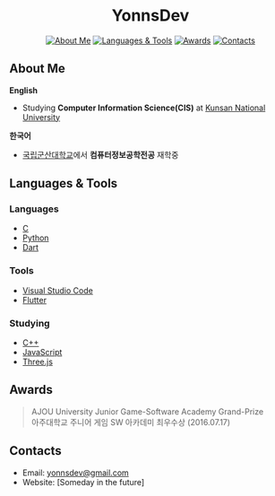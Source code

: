<div align="center"> 
  <h1>YonnsDev</h1>
  
  [![About Me](https://img.shields.io/badge/-ABOUT%20ME-blue?style=for-the-badge)](#About-Me)
  [![Languages & Tools](https://img.shields.io/badge/-LANGUAGES%20&%20TOOLS-green?style=for-the-badge)](#languages--tools)
  [![Awards](https://img.shields.io/badge/-AWARDS-yellow?style=for-the-badge)](#Awards)
  [![Contacts](https://img.shields.io/badge/-CONTACTS-orange?style=for-the-badge)](#Contacts)
  
  
  <!-- (Text Version)
  **[About Me](#About-Me) • [Languages & Tools](#Languages-&-Tools) • [Awards](#Awards) • [Contacts](#Contacts)**
  -->
  
</div>

<!-- [========================================== About Me ==========================================] -->

## About Me
**English**
- Studying **Computer Information Science(CIS)** at [Kunsan National University](https://www.kunsan.ac.kr/en/index.kunsan)

**한국어**
- [국립군산대학교](https://www.kunsan.ac.kr/index.kunsan)에서 **컴퓨터정보공학전공** 재학중


<!-- [====================================== Languages & Tools =====================================] -->
## Languages & Tools

### Languages
- [C](#Languages--Tools)
- [Python](https://www.python.org/)
- [Dart](https://dart.dev/)

### Tools
- [Visual Studio Code](https://code.visualstudio.com/)
- [Flutter](https://flutter.dev/)

### Studying
- [C++](#Languages--Tools)
- [JavaScript](https://www.javascript.com)
- [Three.js](https://threejs.org)

<!-- [=========================================== Awards ===========================================] -->

## Awards

>AJOU University Junior Game-Software Academy Grand-Prize  
아주대학교 주니어 게임 SW 아카데미 최우수상 (2016.07.17)

<!-- [========================================== Contacts ==========================================] -->
## Contacts
- Email: yonnsdev@gmail.com
- Website: [Someday in the future]


<!-- 
[Resources for future edits]
Icons: https://github.com/devicons/devicon
Shields: https://shields.io/
-->
